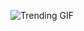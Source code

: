 
<!-- GIF_SECTION -->
![Trending GIF](https://media1.giphy.com/media/v1.Y2lkPThiYjIxNzcydTB1aDk1OWFlNXpuODhwcmE3ZWU0c2ppMXpqbm5rOGR1NWV5bDVkeSZlcD12MV9naWZzX3NlYXJjaCZjdD1n/3ohs814r2VtQYQWxkQ/giphy.gif)
<!-- END_GIF_SECTION -->
